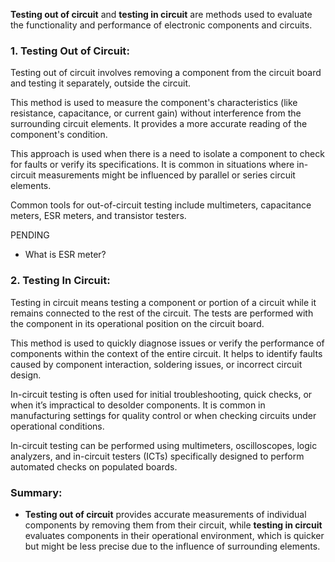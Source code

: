 **Testing out of circuit** and **testing in circuit** are methods used to evaluate the functionality and performance of electronic components and circuits.

### 1. **Testing Out of Circuit**:
   Testing out of circuit involves removing a component from the circuit board and testing it separately, outside the circuit.

   This method is used to measure the component's characteristics (like resistance, capacitance, or current gain) without interference from the surrounding circuit elements. It provides a more accurate reading of the component's  condition.

   This approach is  used when there is a need to isolate a component to check for faults or verify its specifications. It is common in situations where in-circuit measurements might be influenced by parallel or series circuit elements.

   Common tools for out-of-circuit testing include multimeters, capacitance meters, ESR meters, and transistor testers.

PENDING

- What is ESR meter?

### 2. **Testing In Circuit**:

   Testing in circuit means testing a component or portion of a circuit while it remains connected to the rest of the circuit. The tests are performed with the component in its operational position on the circuit board.

   This method is used to quickly diagnose issues or verify the performance of components within the context of the entire circuit. It helps to identify faults caused by component interaction, soldering issues, or incorrect circuit design.

   In-circuit testing is often used for initial troubleshooting, quick checks, or when it’s impractical to desolder components. It is common in manufacturing settings for quality control or when checking circuits under operational conditions.

   In-circuit testing can be performed using multimeters, oscilloscopes, logic analyzers, and in-circuit testers (ICTs) specifically designed to perform automated checks on populated boards.

### Summary:
- **Testing out of circuit** provides accurate measurements of individual components by removing them from their circuit, while **testing in circuit** evaluates components in their operational environment, which is quicker but might be less precise due to the influence of surrounding elements.
